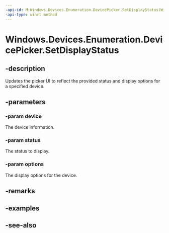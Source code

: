 ----api-id: M:Windows.Devices.Enumeration.DevicePicker.SetDisplayStatus(Windows.Devices.Enumeration.DeviceInformation,System.String,Windows.Devices.Enumeration.DevicePickerDisplayStatusOptions)
-api-type: winrt method
---<!-- Method syntaxpublic void SetDisplayStatus(Windows.Devices.Enumeration.DeviceInformation device, System.String status, Windows.Devices.Enumeration.DevicePickerDisplayStatusOptions options)--># Windows.Devices.Enumeration.DevicePicker.SetDisplayStatus## -descriptionUpdates the picker UI to reflect the provided status and display options for a specified device.## -parameters### -param deviceThe device information.### -param statusThe status to display.### -param optionsThe display options for the device.## -remarks## -examples## -see-also